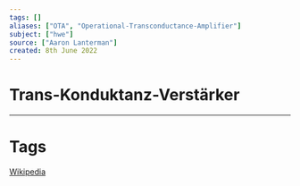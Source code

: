 ```yaml
---
tags: []
aliases: ["OTA", "Operational-Transconductance-Amplifier"]
subject: ["hwe"]
source: ["Aaron Lanterman"]
created: 8th June 2022
---
```


# Trans-Konduktanz-Verstärker

---

# Tags

[Wikipedia](https://de.wikipedia.org/wiki/Transkonduktanzverst%C3%A4rker)
